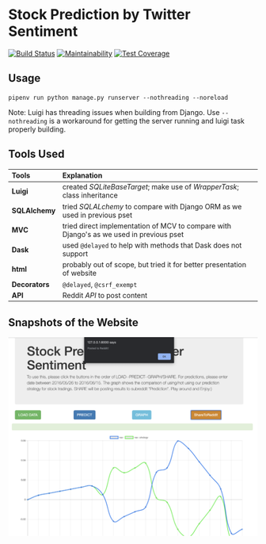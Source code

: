 # Stock Prediction by Twitter Sentiment
[![Build Status](https://travis-ci.com/csci-e-29/2020sp-final-project-jiaxinFL.svg?token=BbqeDYNGsdoASyzAASyJ&branch=master)](https://travis-ci.com/csci-e-29/2020sp-final-project-jiaxinFL)
[![Maintainability](https://api.codeclimate.com/v1/badges/c2ef7cc4b7ab25961579/maintainability)](https://codeclimate.com/repos/5eba15122de8e0016200cbe5/maintainability)
[![Test Coverage](https://api.codeclimate.com/v1/badges/c2ef7cc4b7ab25961579/test_coverage)](https://codeclimate.com/repos/5eba15122de8e0016200cbe5/test_coverage)


## Usage

```
pipenv run python manage.py runserver --nothreading --noreload
```
Note: Luigi has threading issues when building from Django. Use `--nothreading` is a workaround for getting the server running and luigi task properly building.


## Tools Used


| Tools         |Explanation            |
| :-------------|:----------------------|
|**Luigi**      |created *SQLiteBaseTarget*; make use of *WrapperTask*; class inheritance|
|**SQLAlchemy** |tried *SQLALchemy* to compare with Django ORM as we used in previous pset|
|**MVC**        |tried direct implementation of MCV to compare with Django's as we used in previous pset|
|**Dask**       |used `@delayed` to help with methods that Dask does not support|
|**html**       |probably out of scope, but tried it for better presentation of website|
|**Decorators** |`@delayed`, `@csrf_exempt`|
|**API**        |Reddit *API* to post content|


## Snapshots of the Website
![Alt text](screen_shot.jpg?raw=true "Screen Shot")
